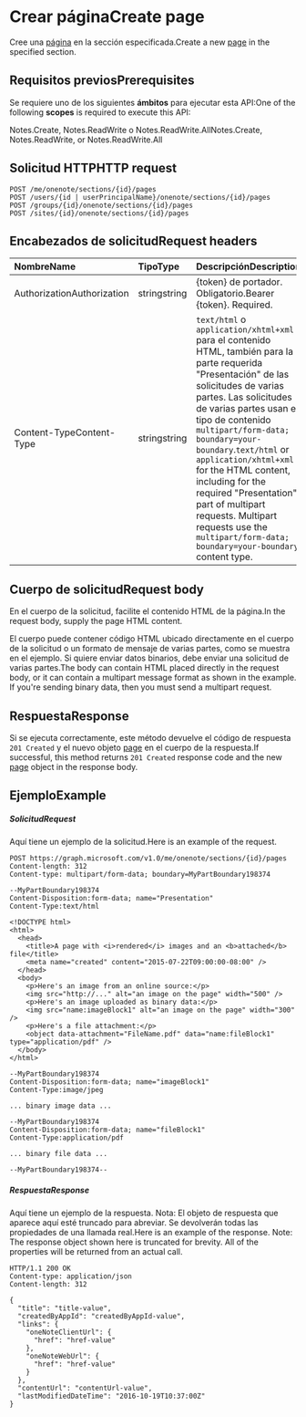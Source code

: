 # <a name="create-page"></a><span data-ttu-id="74660-101">Crear página</span><span class="sxs-lookup"><span data-stu-id="74660-101">Create page</span></span>

<span data-ttu-id="74660-102">Cree una [página](../resources/page.md) en la sección especificada.</span><span class="sxs-lookup"><span data-stu-id="74660-102">Create a new [page](../resources/page.md) in the specified section.</span></span>
## <a name="prerequisites"></a><span data-ttu-id="74660-103">Requisitos previos</span><span class="sxs-lookup"><span data-stu-id="74660-103">Prerequisites</span></span>
<span data-ttu-id="74660-104">Se requiere uno de los siguientes **ámbitos** para ejecutar esta API:</span><span class="sxs-lookup"><span data-stu-id="74660-104">One of the following **scopes** is required to execute this API:</span></span>   

<span data-ttu-id="74660-105">Notes.Create, Notes.ReadWrite o Notes.ReadWrite.All</span><span class="sxs-lookup"><span data-stu-id="74660-105">Notes.Create, Notes.ReadWrite, or Notes.ReadWrite.All</span></span> 

## <a name="http-request"></a><span data-ttu-id="74660-106">Solicitud HTTP</span><span class="sxs-lookup"><span data-stu-id="74660-106">HTTP request</span></span>
<!-- { "blockType": "ignored" } -->
```http
POST /me/onenote/sections/{id}/pages
POST /users/{id | userPrincipalName}/onenote/sections/{id}/pages
POST /groups/{id}/onenote/sections/{id}/pages
POST /sites/{id}/onenote/sections/{id}/pages
```
## <a name="request-headers"></a><span data-ttu-id="74660-107">Encabezados de solicitud</span><span class="sxs-lookup"><span data-stu-id="74660-107">Request headers</span></span>
| <span data-ttu-id="74660-108">Nombre</span><span class="sxs-lookup"><span data-stu-id="74660-108">Name</span></span>       | <span data-ttu-id="74660-109">Tipo</span><span class="sxs-lookup"><span data-stu-id="74660-109">Type</span></span> | <span data-ttu-id="74660-110">Descripción</span><span class="sxs-lookup"><span data-stu-id="74660-110">Description</span></span>|
|:---------------|:--------|:----------|
| <span data-ttu-id="74660-111">Authorization</span><span class="sxs-lookup"><span data-stu-id="74660-111">Authorization</span></span>  | <span data-ttu-id="74660-112">string</span><span class="sxs-lookup"><span data-stu-id="74660-112">string</span></span>  | <span data-ttu-id="74660-p101">{token} de portador. Obligatorio.</span><span class="sxs-lookup"><span data-stu-id="74660-p101">Bearer {token}. Required.</span></span> |
| <span data-ttu-id="74660-115">Content-Type</span><span class="sxs-lookup"><span data-stu-id="74660-115">Content-Type</span></span> | <span data-ttu-id="74660-116">string</span><span class="sxs-lookup"><span data-stu-id="74660-116">string</span></span> | <span data-ttu-id="74660-p102">`text/html` o `application/xhtml+xml` para el contenido HTML, también para la parte requerida "Presentación" de las solicitudes de varias partes. Las solicitudes de varias partes usan el tipo de contenido `multipart/form-data; boundary=your-boundary`.</span><span class="sxs-lookup"><span data-stu-id="74660-p102">`text/html` or `application/xhtml+xml` for the HTML content, including for the required "Presentation" part of multipart requests. Multipart requests use the `multipart/form-data; boundary=your-boundary` content type.</span></span> |

## <a name="request-body"></a><span data-ttu-id="74660-119">Cuerpo de solicitud</span><span class="sxs-lookup"><span data-stu-id="74660-119">Request body</span></span>
<span data-ttu-id="74660-120">En el cuerpo de la solicitud, facilite el contenido HTML de la página.</span><span class="sxs-lookup"><span data-stu-id="74660-120">In the request body, supply the page HTML content.</span></span>

<span data-ttu-id="74660-p103">El cuerpo puede contener código HTML ubicado directamente en el cuerpo de la solicitud o un formato de mensaje de varias partes, como se muestra en el ejemplo. Si quiere enviar datos binarios, debe enviar una solicitud de varias partes.</span><span class="sxs-lookup"><span data-stu-id="74660-p103">The body can contain HTML placed directly in the request body, or it can contain a multipart message format as shown in the example. If you're sending binary data, then you must send a multipart request.</span></span>

## <a name="response"></a><span data-ttu-id="74660-123">Respuesta</span><span class="sxs-lookup"><span data-stu-id="74660-123">Response</span></span>

<span data-ttu-id="74660-124">Si se ejecuta correctamente, este método devuelve el código de respuesta `201 Created` y el nuevo objeto [page](../resources/page.md) en el cuerpo de la respuesta.</span><span class="sxs-lookup"><span data-stu-id="74660-124">If successful, this method returns `201 Created` response code and the new [page](../resources/page.md) object in the response body.</span></span>

## <a name="example"></a><span data-ttu-id="74660-125">Ejemplo</span><span class="sxs-lookup"><span data-stu-id="74660-125">Example</span></span>
##### <a name="request"></a><span data-ttu-id="74660-126">Solicitud</span><span class="sxs-lookup"><span data-stu-id="74660-126">Request</span></span>
<span data-ttu-id="74660-127">Aquí tiene un ejemplo de la solicitud.</span><span class="sxs-lookup"><span data-stu-id="74660-127">Here is an example of the request.</span></span>

<!-- { "blockType": "ignored" } -->
```http
POST https://graph.microsoft.com/v1.0/me/onenote/sections/{id}/pages
Content-length: 312
Content-type: multipart/form-data; boundary=MyPartBoundary198374

--MyPartBoundary198374
Content-Disposition:form-data; name="Presentation"
Content-Type:text/html

<!DOCTYPE html>
<html>
  <head>
    <title>A page with <i>rendered</i> images and an <b>attached</b> file</title>
    <meta name="created" content="2015-07-22T09:00:00-08:00" />
  </head>
  <body>
    <p>Here's an image from an online source:</p>
    <img src="http://..." alt="an image on the page" width="500" />
    <p>Here's an image uploaded as binary data:</p>
    <img src="name:imageBlock1" alt="an image on the page" width="300" />
    <p>Here's a file attachment:</p>
    <object data-attachment="FileName.pdf" data="name:fileBlock1" type="application/pdf" />
  </body>
</html>

--MyPartBoundary198374
Content-Disposition:form-data; name="imageBlock1"
Content-Type:image/jpeg

... binary image data ...

--MyPartBoundary198374
Content-Disposition:form-data; name="fileBlock1"
Content-Type:application/pdf

... binary file data ...

--MyPartBoundary198374--
```
##### <a name="response"></a><span data-ttu-id="74660-128">Respuesta</span><span class="sxs-lookup"><span data-stu-id="74660-128">Response</span></span>
<span data-ttu-id="74660-p104">Aquí tiene un ejemplo de la respuesta. Nota: El objeto de respuesta que aparece aquí esté truncado para abreviar. Se devolverán todas las propiedades de una llamada real.</span><span class="sxs-lookup"><span data-stu-id="74660-p104">Here is an example of the response. Note: The response object shown here is truncated for brevity. All of the properties will be returned from an actual call.</span></span>
<!-- { "blockType": "ignored" } -->
```http
HTTP/1.1 200 OK
Content-type: application/json
Content-length: 312

{
  "title": "title-value",
  "createdByAppId": "createdByAppId-value",
  "links": {
    "oneNoteClientUrl": {
      "href": "href-value"
    },
    "oneNoteWebUrl": {
      "href": "href-value"
    }
  },
  "contentUrl": "contentUrl-value",
  "lastModifiedDateTime": "2016-10-19T10:37:00Z"
}
```

<!-- uuid: 8fcb5dbc-d5aa-4681-8e31-b001d5168d79
2015-10-25 14:57:30 UTC -->
<!-- {
  "type": "#page.annotation",
  "description": "Create Page",
  "keywords": "",
  "section": "documentation",
  "tocPath": ""
}-->
